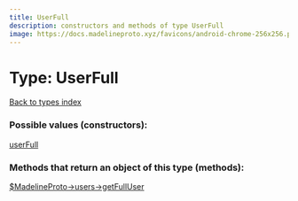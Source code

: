 ```yaml
---
title: UserFull
description: constructors and methods of type UserFull
image: https://docs.madelineproto.xyz/favicons/android-chrome-256x256.png
---
```

# Type: UserFull  
[Back to types index](index.md)



### Possible values (constructors):

[userFull](../constructors/userFull.md)  



### Methods that return an object of this type (methods):

[$MadelineProto->users->getFullUser](../methods/users_getFullUser.md)  



